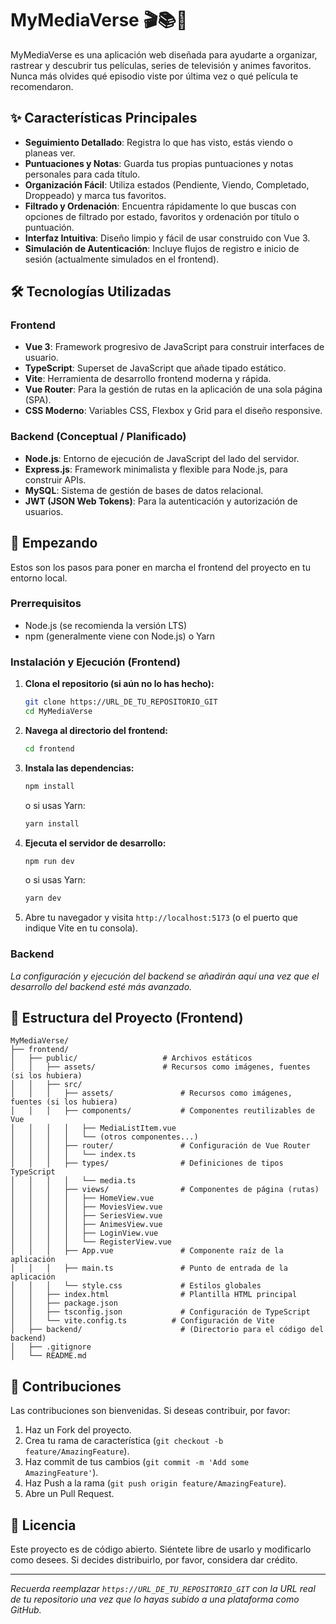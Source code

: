 # MyMediaVerse 🎬📚🐉

MyMediaVerse es una aplicación web diseñada para ayudarte a organizar, rastrear y descubrir tus películas, series de televisión y animes favoritos. Nunca más olvides qué episodio viste por última vez o qué película te recomendaron.

## ✨ Características Principales

*   **Seguimiento Detallado**: Registra lo que has visto, estás viendo o planeas ver.
*   **Puntuaciones y Notas**: Guarda tus propias puntuaciones y notas personales para cada título.
*   **Organización Fácil**: Utiliza estados (Pendiente, Viendo, Completado, Droppeado) y marca tus favoritos.
*   **Filtrado y Ordenación**: Encuentra rápidamente lo que buscas con opciones de filtrado por estado, favoritos y ordenación por título o puntuación.
*   **Interfaz Intuitiva**: Diseño limpio y fácil de usar construido con Vue 3.
*   **Simulación de Autenticación**: Incluye flujos de registro e inicio de sesión (actualmente simulados en el frontend).

## 🛠️ Tecnologías Utilizadas

### Frontend
*   **Vue 3**: Framework progresivo de JavaScript para construir interfaces de usuario.
*   **TypeScript**: Superset de JavaScript que añade tipado estático.
*   **Vite**: Herramienta de desarrollo frontend moderna y rápida.
*   **Vue Router**: Para la gestión de rutas en la aplicación de una sola página (SPA).
*   **CSS Moderno**: Variables CSS, Flexbox y Grid para el diseño responsive.

### Backend (Conceptual / Planificado)
*   **Node.js**: Entorno de ejecución de JavaScript del lado del servidor.
*   **Express.js**: Framework minimalista y flexible para Node.js, para construir APIs.
*   **MySQL**: Sistema de gestión de bases de datos relacional.
*   **JWT (JSON Web Tokens)**: Para la autenticación y autorización de usuarios.

## 🚀 Empezando

Estos son los pasos para poner en marcha el frontend del proyecto en tu entorno local.

### Prerrequisitos

*   Node.js (se recomienda la versión LTS)
*   npm (generalmente viene con Node.js) o Yarn

### Instalación y Ejecución (Frontend)

1.  **Clona el repositorio (si aún no lo has hecho):**
    ```bash
    git clone https://URL_DE_TU_REPOSITORIO_GIT
    cd MyMediaVerse
    ```

2.  **Navega al directorio del frontend:**
    ```bash
    cd frontend
    ```

3.  **Instala las dependencias:**
    ```bash
    npm install
    ```
    o si usas Yarn:
    ```bash
    yarn install
    ```

4.  **Ejecuta el servidor de desarrollo:**
    ```bash
    npm run dev
    ```
    o si usas Yarn:
    ```bash
    yarn dev
    ```

5.  Abre tu navegador y visita `http://localhost:5173` (o el puerto que indique Vite en tu consola).

### Backend

*La configuración y ejecución del backend se añadirán aquí una vez que el desarrollo del backend esté más avanzado.*

## 📖 Estructura del Proyecto (Frontend)

```
MyMediaVerse/
├── frontend/
│   ├── public/                   # Archivos estáticos
│   │   ├── assets/               # Recursos como imágenes, fuentes (si los hubiera)
│   │   ├── src/
│   │   │   ├── assets/               # Recursos como imágenes, fuentes (si los hubiera)
│   │   │   ├── components/           # Componentes reutilizables de Vue
│   │   │   │   ├── MediaListItem.vue
│   │   │   │   └── (otros componentes...)
│   │   │   ├── router/               # Configuración de Vue Router
│   │   │   │   └── index.ts
│   │   │   ├── types/                # Definiciones de tipos TypeScript
│   │   │   │   └── media.ts
│   │   │   ├── views/                # Componentes de página (rutas)
│   │   │   │   ├── HomeView.vue
│   │   │   │   ├── MoviesView.vue
│   │   │   │   ├── SeriesView.vue
│   │   │   │   ├── AnimesView.vue
│   │   │   │   ├── LoginView.vue
│   │   │   │   └── RegisterView.vue
│   │   │   ├── App.vue               # Componente raíz de la aplicación
│   │   │   ├── main.ts               # Punto de entrada de la aplicación
│   │   │   └── style.css             # Estilos globales
│   │   ├── index.html                # Plantilla HTML principal
│   │   ├── package.json
│   │   ├── tsconfig.json             # Configuración de TypeScript
│   │   └── vite.config.ts          # Configuración de Vite
│   ├── backend/                      # (Directorio para el código del backend)
│   ├── .gitignore
│   └── README.md
```

## 🤝 Contribuciones

Las contribuciones son bienvenidas. Si deseas contribuir, por favor:

1.  Haz un Fork del proyecto.
2.  Crea tu rama de característica (`git checkout -b feature/AmazingFeature`).
3.  Haz commit de tus cambios (`git commit -m 'Add some AmazingFeature'`).
4.  Haz Push a la rama (`git push origin feature/AmazingFeature`).
5.  Abre un Pull Request.

## 📝 Licencia

Este proyecto es de código abierto. Siéntete libre de usarlo y modificarlo como desees. Si decides distribuirlo, por favor, considera dar crédito.

---

*Recuerda reemplazar `https://URL_DE_TU_REPOSITORIO_GIT` con la URL real de tu repositorio una vez que lo hayas subido a una plataforma como GitHub.* 